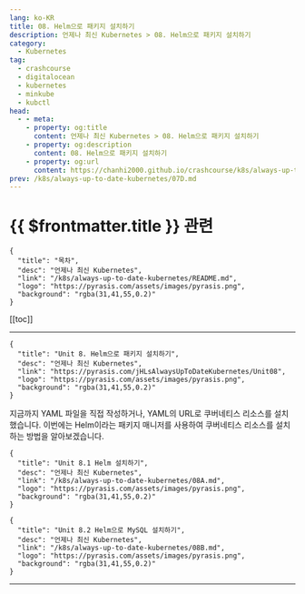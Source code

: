 ```yaml
---
lang: ko-KR
title: 08. Helm으로 패키지 설치하기
description: 언제나 최신 Kubernetes > 08. Helm으로 패키지 설치하기
category:
  - Kubernetes
tag:
  - crashcourse
  - digitalocean
  - kubernetes
  - minkube
  - kubctl
head:
  - - meta:
    - property: og:title
      content: 언제나 최신 Kubernetes > 08. Helm으로 패키지 설치하기
    - property: og:description
      content: 08. Helm으로 패키지 설치하기
    - property: og:url
      content: https://chanhi2000.github.io/crashcourse/k8s/always-up-to-date-kubernetes/08.html
prev: /k8s/always-up-to-date-kubernetes/07D.md
---
```


# {{ $frontmatter.title }} 관련

```component VPCard
{
  "title": "목차",
  "desc": "언제나 최신 Kubernetes",
  "link": "/k8s/always-up-to-date-kubernetes/README.md",
  "logo": "https://pyrasis.com/assets/images/pyrasis.png",
  "background": "rgba(31,41,55,0.2)"
}
```

[[toc]]

---

```component VPCard
{
  "title": "Unit 8. Helm으로 패키지 설치하기",
  "desc": "언제나 최신 Kubernetes",
  "link": "https://pyrasis.com/jHLsAlwaysUpToDateKubernetes/Unit08",
  "logo": "https://pyrasis.com/assets/images/pyrasis.png",
  "background": "rgba(31,41,55,0.2)"
}
```

지금까지 YAML 파일을 직접 작성하거나, YAML의 URL로 쿠버네티스 리소스를 설치했습니다. 이번에는 Helm이라는 패키지 매니저를 사용하여 쿠버네티스 리소스를 설치하는 방법을 알아보겠습니다.

```component VPCard
{
  "title": "Unit 8.1 Helm 설치하기",
  "desc": "언제나 최신 Kubernetes",
  "link": "/k8s/always-up-to-date-kubernetes/08A.md",
  "logo": "https://pyrasis.com/assets/images/pyrasis.png",
  "background": "rgba(31,41,55,0.2)"
}
```

```component VPCard
{
  "title": "Unit 8.2 Helm으로 MySQL 설치하기",
  "desc": "언제나 최신 Kubernetes",
  "link": "/k8s/always-up-to-date-kubernetes/08B.md",
  "logo": "https://pyrasis.com/assets/images/pyrasis.png",
  "background": "rgba(31,41,55,0.2)"
}
```

---

<TagLinks />